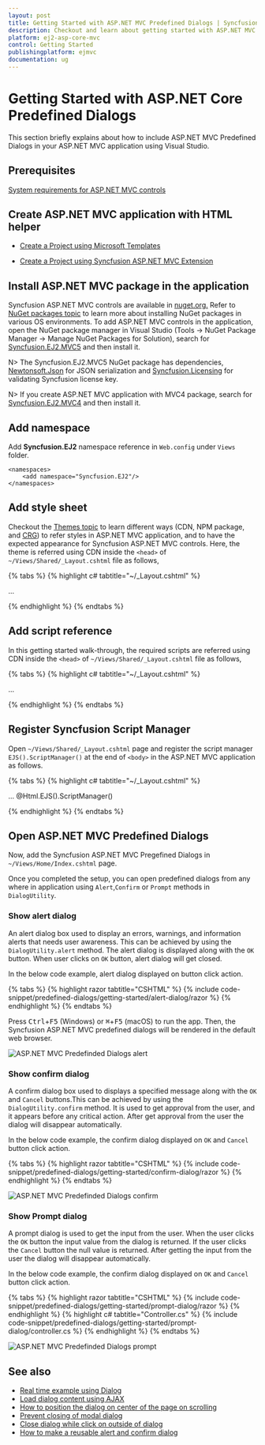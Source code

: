 ```yaml
---
layout: post
title: Getting Started with ASP.NET MVC Predefined Dialogs | Syncfusion
description: Checkout and learn about getting started with ASP.NET MVC Predefined Dialogs of Syncfusion Essential JS 2 and more details.
platform: ej2-asp-core-mvc
control: Getting Started
publishingplatform: ejmvc
documentation: ug
---
```



# Getting Started with ASP.NET Core Predefined Dialogs 
This section briefly explains about how to include ASP.NET MVC Predefined Dialogs in your ASP.NET MVC application using Visual Studio.

## Prerequisites

[System requirements for ASP.NET MVC controls](https://ej2.syncfusion.com/aspnetmvc/documentation/system-requirements)

## Create ASP.NET MVC application with HTML helper

* [Create a Project using Microsoft Templates](https://docs.microsoft.com/en-us/aspnet/core/tutorials/first-mvc-app/start-mvc?view=aspnetcore-6.0&tabs=visual-studio)

* [Create a Project using Syncfusion ASP.NET MVC Extension](https://ej2.syncfusion.com/aspnetmvc/documentation/getting-started/project-template)

## Install ASP.NET MVC package in the application

Syncfusion ASP.NET MVC controls are available in [nuget.org.](https://www.nuget.org/packages?q=syncfusion.EJ2) Refer to [NuGet packages topic](https://ej2.syncfusion.com/aspnetmvc/documentation/nuget-packages) to learn more about installing NuGet packages in various OS environments. To add ASP.NET MVC controls in the application, open the NuGet package manager in Visual Studio (Tools → NuGet Package Manager → Manage NuGet Packages for Solution), search for [Syncfusion.EJ2.MVC5](https://www.nuget.org/packages/Syncfusion.EJ2.MVC5) and then install it.

N> The Syncfusion.EJ2.MVC5 NuGet package has dependencies, [Newtonsoft.Json](https://www.nuget.org/packages/Newtonsoft.Json/) for JSON serialization and [Syncfusion.Licensing](https://www.nuget.org/packages/Syncfusion.Licensing/) for validating Syncfusion license key.

N> If you create ASP.NET MVC application with MVC4 package, search for [Syncfusion.EJ2.MVC4](https://www.nuget.org/packages/Syncfusion.EJ2.MVC4) and then install it. 

## Add namespace

Add **Syncfusion.EJ2** namespace reference in `Web.config` under `Views` folder.

```
<namespaces>
    <add namespace="Syncfusion.EJ2"/>
</namespaces>
```

## Add style sheet

Checkout the [Themes topic](https://ej2.syncfusion.com/aspnetmvc/documentation/appearance/theme) to learn different ways (CDN, NPM package, and [CRG](https://ej2.syncfusion.com/aspnetmvc/documentation/common/custom-resource-generator)) to refer styles in ASP.NET MVC application, and to have the expected appearance for Syncfusion ASP.NET MVC controls. Here, the theme is referred using CDN inside the `<head>` of `~/Views/Shared/_Layout.cshtml` file as follows,

{% tabs %}
{% highlight c# tabtitle="~/_Layout.cshtml" %}

<head>
    ...
    <!-- Syncfusion ASP.NET MVC controls styles -->
    <link rel="stylesheet" href="https://cdn.syncfusion.com/ej2/{{ site.ej2version }}/fluent.css" />
</head>

{% endhighlight %}
{% endtabs %}

## Add script reference

In this getting started walk-through, the required scripts are referred using CDN inside the `<head>` of `~/Views/Shared/_Layout.cshtml` file as follows,

{% tabs %}
{% highlight c# tabtitle="~/_Layout.cshtml" %}

<head>
    ...
    <!-- Syncfusion ASP.NET MVC controls scripts -->
    <script src="https://cdn.syncfusion.com/ej2/{{ site.ej2version }}/dist/ej2.min.js"></script>
</head>

{% endhighlight %}
{% endtabs %}

## Register Syncfusion Script Manager

Open `~/Views/Shared/_Layout.cshtml` page and register the script manager `EJS().ScriptManager()` at the end of `<body>` in the ASP.NET MVC application as follows. 

{% tabs %}
{% highlight c# tabtitle="~/_Layout.cshtml" %}

<body>
...
    <!-- Syncfusion ASP.NET MVC Script Manager -->
    @Html.EJS().ScriptManager()
</body>

{% endhighlight %}
{% endtabs %}

## Open ASP.NET MVC Predefined Dialogs 

Now, add the Syncfusion ASP.NET MVC Pregefined Dialogs in `~/Views/Home/Index.cshtml` page.

Once you completed the setup, you can open predefined dialogs from any where in application using `Alert`,`Confirm` or `Prompt` methods in `DialogUtility`.

### Show alert dialog

An alert dialog box used to display an errors, warnings, and information alerts that needs user awareness. This can be achieved by using the `DialogUtility.alert` method. The alert dialog is displayed along with the `OK` button. When user clicks on `OK` button, alert dialog will get closed.

In the below code example, alert dialog displayed on button click action.

{% tabs %}
{% highlight razor tabtitle="CSHTML" %}
{% include code-snippet/predefined-dialogs/getting-started/alert-dialog/razor %}
{% endhighlight %}
{% endtabs %}

Press <kbd>Ctrl</kbd>+<kbd>F5</kbd> (Windows) or <kbd>⌘</kbd>+<kbd>F5</kbd> (macOS) to run the app. Then, the Syncfusion ASP.NET MVC predefined dialogs will be rendered in the default web browser.

![ASP.NET MVC Predefinded Dialogs alert](./images/alert-default.png)

### Show confirm dialog

A confirm dialog box used to displays a specified message along with the `OK` and `Cancel` buttons.This can be achieved by using the `DialogUtility.confirm` method. It is used to get approval from the user, and it appears before any critical action. After get approval from the user the dialog will disappear automatically.

In the below code example, the confirm dialog displayed on `OK` and `Cancel` button click action.

{% tabs %}
{% highlight razor tabtitle="CSHTML" %}
{% include code-snippet/predefined-dialogs/getting-started/confirm-dialog/razor %}
{% endhighlight %}
{% endtabs %}

![ASP.NET MVC Predefinded Dialogs confirm](./images/confirm-default.png)

### Show Prompt dialog

A prompt dialog is used to get the input from the user. When the user clicks the `OK` button the input value from the dialog is returned. If the user clicks the `Cancel` button the null value is returned. After getting the input from the user the dialog will disappear automatically.

In the below code example, the confirm dialog displayed on `OK` and `Cancel` button click action.

{% tabs %}
{% highlight razor tabtitle="CSHTML" %}
{% include code-snippet/predefined-dialogs/getting-started/prompt-dialog/razor %}
{% endhighlight %}
{% highlight c# tabtitle="Controller.cs" %}
{% include code-snippet/predefined-dialogs/getting-started/prompt-dialog/controller.cs %}
{% endhighlight %}
{% endtabs %}

![ASP.NET MVC Predefinded Dialogs prompt](./images/prompt-default.png)

## See also

* [Real time example using Dialog](https://ej2.syncfusion.com/aspnetmvc/Grid/DialogEditing#/bootstrap5)
* [Load dialog content using AJAX](./how-to/load-dialog-content-using-ajax)
* [How to position the dialog on center of the page on scrolling](./how-to/position-the-dialog-on-center-of-the-page-on-scrolling)
* [Prevent closing of modal dialog](./how-to/prevent-closing-of-modal-dialog)
* [Close dialog while click on outside of dialog](./how-to/close-dialog-while-click-on-outside-of-dialog)
* [How to make a reusable alert and confirm dialog](./how-to/render-a-dialog-using-utility-functions)

